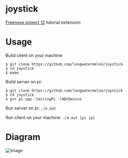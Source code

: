 # joystick
[Freenove project 12](https://github.com/Freenove/Freenove_Ultimate_Starter_Kit_for_Raspberry_Pi/tree/master/Code/C_Code/12.1.1_Joystick) tutorial extension

# Usage
Build client on your machine:
```
$ git clone https://github.com/longwatermelon/joystick
$ cd joystick
$ make
```

Build server on pi:
```
$ git clone https://github.com/longwatermelon/joystick
$ cd joystick
$ g++ pi.cpp -lwiringPi -lADCDevice
```

Run server on pi: `./a.out`

Run client on your machine: `./a.out [pi ip]`

# Diagram
![image](https://user-images.githubusercontent.com/73869536/171482050-39896ffc-9fd9-4182-b0d3-6c453c25df49.png)
